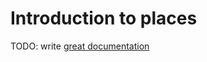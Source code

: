 # Introduction to places

TODO: write [great documentation](http://jacobian.org/writing/what-to-write/)
